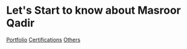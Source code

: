 <h1> Let's Start to know about Masroor Qadir </h1>
<a href="https://github.com/discovermasroor/my-project-list/blob/main/Portfolio.md">Portfolio</a>
<a href="https://github.com/discovermasroor/my-project-list/blob/main/Certificaitons.md">Certifications</a>
<a href="https://github.com/discovermasroor/my-project-list/blob/main/others.md">Others</a>
